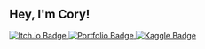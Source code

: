 ## Hey, I'm Cory!
<div id="badges">
  <a href="https://nelsoncory.itch.io/">
    <img src="https://img.shields.io/badge/Itch.io-red?style=for-the-badge&logo=itch.io&logoColor=white" alt="Itch.io Badge"/>
  </a>
<a href="https://nelsoncory.com/">
    <img src="https://img.shields.io/badge/Resume-purple?style=for-the-badge&logo=windowsterminal&logoColor=white" alt="Portfolio Badge"/>
  </a>
<a href="https://www.kaggle.com/corynelson">
    <img src="https://img.shields.io/badge/Kaggle-blue?style=for-the-badge&logo=kaggle&logoColor=white" alt="Kaggle Badge"/>
  </a>
</div>


<!--
**NelsonCory/nelsoncory** is a ✨ _special_ ✨ repository because its `README.md` (this file) appears on your GitHub profile.

Here are some ideas to get you started:

- 🔭 I’m currently working on ...
- 🌱 I’m currently learning ...
- 👯 I’m looking to collaborate on ...
- 🤔 I’m looking for help with ...
- 💬 Ask me about ...
- 📫 How to reach me: ...
- 😄 Pronouns: ...
- ⚡ Fun fact: ...
-->
